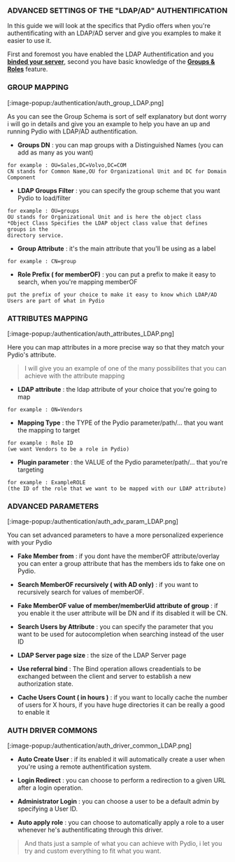 ### ADVANCED SETTINGS OF THE "LDAP/AD" AUTHENTIFICATION
In this guide we will look at the specifics that Pydio offers when you're authentificating with an LDAP/AD server and give you examples to make it easier to use it.

First and foremost you have enabled the LDAP Authentification and you **[binded your server](https://pydio.com/en/docs/v8/binding-ldapad-server)**, second you have basic knowledge of the **[Groups & Roles](https://pydio.com/en/docs/v8/inheritance-groups-and-users-roles)** feature.

### GROUP MAPPING
[:image-popup:/authentication/auth_group_LDAP.png]

As you can see the Group Schema is sort of self explanatory but dont worry i will go in details and give you an example to help you have an up and running Pydio with LDAP/AD authentification.

+ **Groups DN** : you can map groups with a Distinguished Names (you can add as many as you want)
```
for example : OU=Sales,DC=Volvo,DC=COM
CN stands for Common Name,OU for Organizational Unit and DC for Domain Component
```
+ **LDAP Groups Filter** : you can specify the group scheme that you want Pydio to load/filter
```
for example : OU=groups
OU stands for Organizational Unit and is here the object class
*Object Class Specifies the LDAP object class value that defines groups in the 
directory service.
```

+ **Group Attribute** : it's the main attribute that you'll be using as a label
```
for example : CN=group
```

+ **Role Prefix ( for memberOF)** : you can put a prefix to make it easy to search, when you're mapping memberOF
```
put the prefix of your choice to make it easy to know which LDAP/AD Users are part of what in Pydio
```

### ATTRIBUTES MAPPING
[:image-popup:/authentication/auth_attributes_LDAP.png]

Here you can map attributes in a more precise way so that they match your Pydio's attribute.

> I will give you an example of one of the many possibilites that you can achieve with the attribute mapping

+ **LDAP attribute** : the ldap attribute of your choice that you're going to map
```
for example : ON=Vendors
```
+ **Mapping Type** : the TYPE of the Pydio parameter/path/... that you want the mapping to target
``` 
for example : Role ID
(we want Vendors to be a role in Pydio)
```
+ **Plugin parameter** : the VALUE of the Pydio parameter/path/... that you're targeting 
``` 
for example : ExampleROLE
(the ID of the role that we want to be mapped with our LDAP attribute)
```
### ADVANCED PARAMETERS

[:image-popup:/authentication/auth_adv_param_LDAP.png]

You can set advanced parameters to have a more personalized experience with your Pydio

+ **Fake Member from** : if you dont have the memberOF attribute/overlay you can enter a group attribute that has the members ids to fake one on Pydio.

+ **Search MemberOF recursively ( with AD only)** : if you want to recursively search for values of memberOF.

+ **Fake MemberOF value of member/memberUid attribute of group** :  if you enable it the user attribute will be DN and if its disabled it will be CN.

+ **Search Users by Attribute** :  you can specify the parameter that you want to be used for autocompletion when searching instead of the user ID

+ **LDAP Server page size** : the size of the LDAP Server page

+ **Use referral bind** : The Bind operation allows creadentials to be exchanged between the client and server to establish a new authorization state.

+ **Cache Users Count ( in hours )** : if you want to locally cache the number of users for X hours, if you have huge directories it can be really a good to enable it



### AUTH DRIVER COMMONS
[:image-popup:/authentication/auth_driver_common_LDAP.png]

+ **Auto Create User** : if its enabled it will automatically create a user when you're using a remote authentification system.

+ **Login Redirect** : you can choose to perform a redirection to a given URL after a login operation.

+ **Administrator Login** : you can choose a user to be a default admin by specifying a User ID.  

+ **Auto apply role** : you can choose to automatically apply a role to a user whenever he's authentificating through this driver.



> And thats just a sample of what you can achieve with Pydio, i let you try and custom everything to fit what you want.
